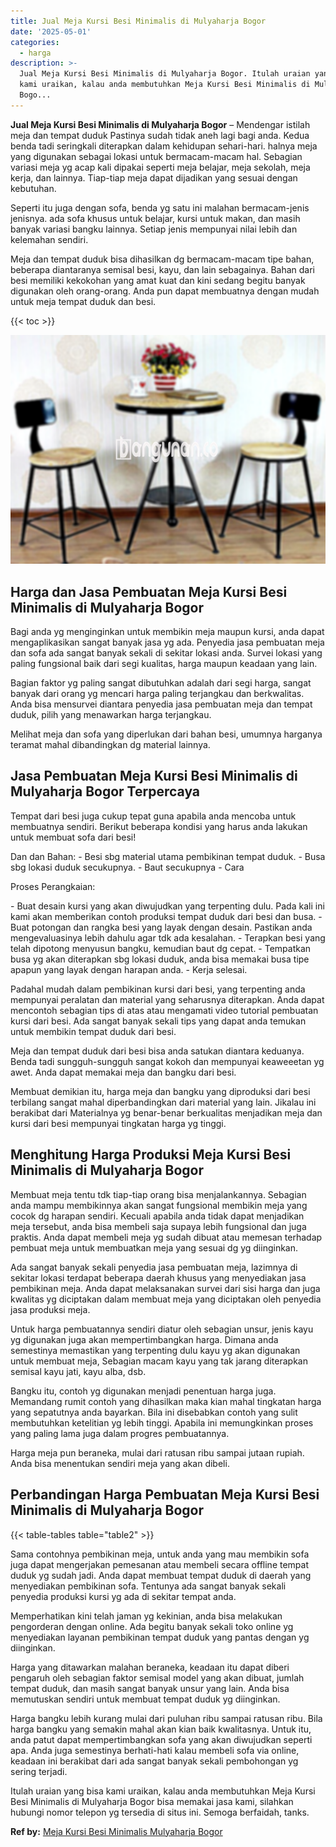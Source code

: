 ```yaml
---
title: Jual Meja Kursi Besi Minimalis di Mulyaharja Bogor
date: '2025-05-01'
categories:
  - harga
description: >-
  Jual Meja Kursi Besi Minimalis di Mulyaharja Bogor. Itulah uraian yang bisa
  kami uraikan, kalau anda membutuhkan Meja Kursi Besi Minimalis di Mulyaharja
  Bogo...
---
```


**Jual Meja Kursi Besi Minimalis di Mulyaharja Bogor** – Mendengar istilah meja dan tempat duduk Pastinya sudah tidak aneh lagi bagi anda. Kedua benda tadi seringkali diterapkan dalam kehidupan sehari-hari. halnya meja yang digunakan sebagai lokasi untuk bermacam-macam hal. Sebagian variasi meja yg acap kali dipakai seperti meja belajar, meja sekolah, meja kerja, dan lainnya. Tiap-tiap meja dapat dijadikan yang sesuai dengan kebutuhan.

Seperti itu juga dengan sofa, benda yg satu ini malahan bermacam-jenis jenisnya. ada sofa khusus untuk belajar, kursi untuk makan, dan masih banyak variasi bangku lainnya. Setiap jenis mempunyai nilai lebih dan kelemahan sendiri.

Meja dan tempat duduk bisa dihasilkan dg bermacam-macam tipe bahan, beberapa diantaranya semisal besi, kayu, dan lain sebagainya. Bahan dari besi memiliki kekokohan yang amat kuat dan kini sedang begitu banyak digunakan oleh orang-orang. Anda pun dapat membuatnya dengan mudah untuk meja tempat duduk dan besi.

{{< toc >}}

![Jual Meja Kursi Besi Minimalis di Mulyaharja Bogor](/images/jual-meja-besi-murah05.png)

## Harga dan Jasa Pembuatan Meja Kursi Besi Minimalis di Mulyaharja Bogor

Bagi anda yg menginginkan untuk membikin meja maupun kursi, anda dapat mengaplikasikan sangat banyak jasa yg ada. Penyedia jasa pembuatan meja dan sofa ada sangat banyak sekali di sekitar lokasi anda. Survei lokasi yang paling fungsional baik dari segi kualitas, harga maupun keadaan yang lain.

Bagian faktor yg paling sangat dibutuhkan adalah dari segi harga, sangat banyak dari orang yg mencari harga paling terjangkau dan berkwalitas. Anda bisa mensurvei diantara penyedia jasa pembuatan meja dan tempat duduk, pilih yang menawarkan harga terjangkau.

Melihat meja dan sofa yang diperlukan dari bahan besi, umumnya harganya teramat mahal dibandingkan dg material lainnya.

## Jasa Pembuatan Meja Kursi Besi Minimalis di Mulyaharja Bogor Terpercaya

Tempat dari besi juga cukup tepat guna apabila anda mencoba untuk membuatnya sendiri. Berikut beberapa kondisi yang harus anda lakukan untuk membuat sofa dari besi!

Dan dan Bahan: - Besi sbg material utama pembikinan tempat duduk. - Busa sbg lokasi duduk secukupnya. - Baut secukupnya - Cara

Proses Perangkaian:

\- Buat desain kursi yang akan diwujudkan yang terpenting dulu. Pada kali ini kami akan memberikan contoh produksi tempat duduk dari besi dan busa. - Buat potongan dan rangka besi yang layak dengan desain. Pastikan anda mengevaluasinya lebih dahulu agar tdk ada kesalahan. - Terapkan besi yang telah dipotong menyusun bangku, kemudian baut dg cepat. - Tempatkan busa yg akan diterapkan sbg lokasi duduk, anda bisa memakai busa tipe apapun yang layak dengan harapan anda. - Kerja selesai.

Padahal mudah dalam pembikinan kursi dari besi, yang terpenting anda mempunyai peralatan dan material yang seharusnya diterapkan. Anda dapat mencontoh sebagian tips di atas atau mengamati video tutorial pembuatan kursi dari besi. Ada sangat banyak sekali tips yang dapat anda temukan untuk membikin tempat duduk dari besi.

Meja dan tempat duduk dari besi bisa anda satukan diantara keduanya. Benda tadi sungguh-sungguh sangat kokoh dan mempunyai keaweeetan yg awet. Anda dapat memakai meja dan bangku dari besi.

Membuat demikian itu, harga meja dan bangku yang diproduksi dari besi terbilang sangat mahal diperbandingkan dari material yang lain. Jikalau ini berakibat dari Materialnya yg benar-benar berkualitas menjadikan meja dan kursi dari besi mempunyai tingkatan harga yg tinggi.

## Menghitung Harga Produksi Meja Kursi Besi Minimalis di Mulyaharja Bogor

Membuat meja tentu tdk tiap-tiap orang bisa menjalankannya. Sebagian anda mampu membikinnya akan sangat fungsional membikin meja yang cocok dg harapan sendiri. Kecuali apabila anda tidak dapat menjadikan meja tersebut, anda bisa membeli saja supaya lebih fungsional dan juga praktis. Anda dapat membeli meja yg sudah dibuat atau memesan terhadap pembuat meja untuk membuatkan meja yang sesuai dg yg diinginkan.

Ada sangat banyak sekali penyedia jasa pembuatan meja, lazimnya di sekitar lokasi terdapat beberapa daerah khusus yang menyediakan jasa pembikinan meja. Anda dapat melaksanakan survei dari sisi harga dan juga kwalitas yg diciptakan dalam membuat meja yang diciptakan oleh penyedia jasa produksi meja.

Untuk harga pembuatannya sendiri diatur oleh sebagian unsur, jenis kayu yg digunakan juga akan mempertimbangkan harga. Dimana anda semestinya memastikan yang terpenting dulu kayu yg akan digunakan untuk membuat meja, Sebagian macam kayu yang tak jarang diterapkan semisal kayu jati, kayu alba, dsb.

Bangku itu, contoh yg digunakan menjadi penentuan harga juga. Memandang rumit contoh yang dihasilkan maka kian mahal tingkatan harga yang sepatutnya anda bayarkan. Bila ini disebabkan contoh yang sulit membutuhkan ketelitian yg lebih tinggi. Apabila ini memungkinkan proses yang paling lama juga dalam progres pembuatannya.

Harga meja pun beraneka, mulai dari ratusan ribu sampai jutaan rupiah. Anda bisa menentukan sendiri meja yang akan dibeli.

## Perbandingan Harga Pembuatan Meja Kursi Besi Minimalis di Mulyaharja Bogor

{{< table-tables table="table2" >}}

Sama contohnya pembikinan meja, untuk anda yang mau membikin sofa juga dapat mengerjakan pemesanan atau membeli secara offline tempat duduk yg sudah jadi. Anda dapat membuat tempat duduk di daerah yang menyediakan pembikinan sofa. Tentunya ada sangat banyak sekali penyedia produksi kursi yg ada di sekitar tempat anda.

Memperhatikan kini telah jaman yg kekinian, anda bisa melakukan pengorderan dengan online. Ada begitu banyak sekali toko online yg menyediakan layanan pembikinan tempat duduk yang pantas dengan yg diinginkan.

Harga yang ditawarkan malahan beraneka, keadaan itu dapat diberi pengaruh oleh sebagian faktor semisal model yang akan dibuat, jumlah tempat duduk, dan masih sangat banyak unsur yang lain. Anda bisa memutuskan sendiri untuk membuat tempat duduk yg diinginkan.

Harga bangku lebih kurang mulai dari puluhan ribu sampai ratusan ribu. Bila harga bangku yang semakin mahal akan kian baik kwalitasnya. Untuk itu, anda patut dapat mempertimbangkan sofa yang akan diwujudkan seperti apa. Anda juga semestinya berhati-hati kalau membeli sofa via online, keadaan ini berakibat dari ada sangat banyak sekali pembohongan yg sering terjadi.

Itulah uraian yang bisa kami uraikan, kalau anda membutuhkan Meja Kursi Besi Minimalis di Mulyaharja Bogor bisa memakai jasa kami, silahkan hubungi nomor telepon yg tersedia di situs ini. Semoga berfaidah, tanks.

**Ref by:** [Meja Kursi Besi Minimalis Mulyaharja Bogor](https://id.wikipedia.org/wiki/Meja)
